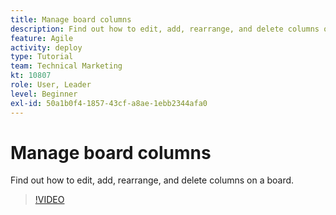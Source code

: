 ```yaml
---
title: Manage board columns
description: Find out how to edit, add, rearrange, and delete columns on a board.
feature: Agile
activity: deploy
type: Tutorial
team: Technical Marketing
kt: 10807
role: User, Leader
level: Beginner
exl-id: 50a1b0f4-1857-43cf-a8ae-1ebb2344afa0
---
```

# Manage board columns

Find out how to edit, add, rearrange, and delete columns on a board.

>[!VIDEO](https://video.tv.adobe.com/v/346570)
